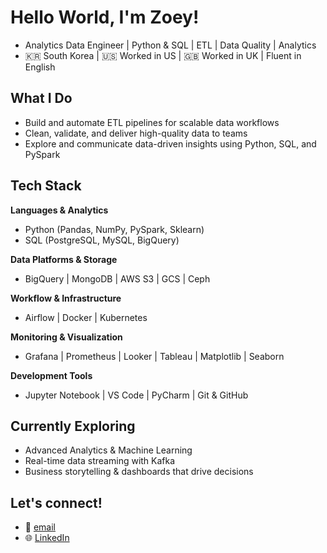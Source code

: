# Hello World, I'm Zoey!

- Analytics Data Engineer | Python & SQL | ETL | Data Quality | Analytics  
- 🇰🇷 South Korea | 🇺🇸 Worked in US | 🇬🇧 Worked in UK | Fluent in English

## What I Do
- Build and automate ETL pipelines for scalable data workflows  
- Clean, validate, and deliver high-quality data to teams  
- Explore and communicate data-driven insights using Python, SQL, and PySpark

## Tech Stack
**Languages & Analytics**  
- Python (Pandas, NumPy, PySpark, Sklearn)  
- SQL (PostgreSQL, MySQL, BigQuery)

**Data Platforms & Storage**  
- BigQuery | MongoDB | AWS S3 | GCS | Ceph

**Workflow & Infrastructure**  
- Airflow | Docker | Kubernetes

**Monitoring & Visualization**  
- Grafana | Prometheus | Looker | Tableau | Matplotlib | Seaborn

**Development Tools**  
- Jupyter Notebook | VS Code | PyCharm | Git & GitHub

## Currently Exploring
- Advanced Analytics & Machine Learning
- Real-time data streaming with Kafka
- Business storytelling & dashboards that drive decisions

## Let's connect!
- 📧 [email](olozl1228@gmail.com)
- 🌐 [LinkedIn](https://linkedin.com/in/eunjilee)
